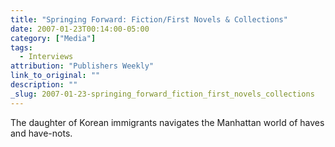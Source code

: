 ```yaml
---
title: "Springing Forward: Fiction/First Novels & Collections"
date: 2007-01-23T00:14:00-05:00
category: ["Media"]
tags:
  - Interviews
attribution: "Publishers Weekly"
link_to_original: ""
description: ""
_slug: 2007-01-23-springing_forward_fiction_first_novels_collections
---
```


The daughter of Korean immigrants navigates the Manhattan world of haves and have-nots.
